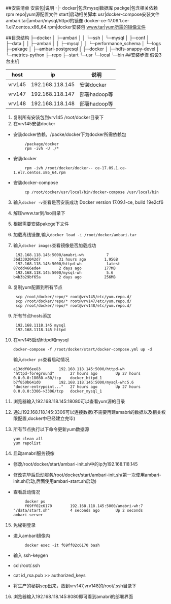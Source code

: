 ##安装清单
安装包|说明
-|-
docker|包含mysql数据库
packge|包含相关依赖rpm
repo|yum源配置文件
start|启动相关脚本
usr|docker-compose安装文件
ambari.tar|ambari/mysql/httpd的镜像
docker-ce-17.09.1.ce-1.el7.centos.x86_64.rpm|docker安装包
www.tar|yum所需的镜像文件

##目录结构
	├─docker
	│  ├─ambari
	│  │  └─ssh
	│  └─mysql
	│      ├─conf
	│      ├─data
	│      │  ├─ambari
	│      │  ├─mysql
	│      │  └─performance_schema
	│      └─logs
	├─pakage
	│  ├─ambari-postgresql
	│  ├─docker
	│  ├─hdfs-snappy-devel
	│  └─metrics-python
	├─repo
	├─start
	└─usr
	    └─local
	        └─bin
##安装步骤
假设3台主机

host|ip|说明
-|-|-
vrv145|192.168.118.145|安装docker
vrv147|192.168.118.147|部署hadoop等
vrv148|192.168.118.148|部署hadoop等

1. 复制所有安装包到vrv145 /root/docker目录下
2. 在vrv145安装docker
 - 安装docker依赖，/packe/docker下为docker所需依赖包
	 	
			/package/docker
	 		rpm -ivh -U ./* 
 - 安装docker

			rpm -ivh /root/docker/docker-- ce-17.09.1.ce-1.el7.centos.x86_64.rpm
 - 安装docker-compose
 
			cp /root/docker/usr/local/bin/docker-compose /usr/local/bin
3. 输入`docker -v`查看是否安装成功
		Docker version 17.09.1-ce, build 19e2cf6
4. 解压www.tar到/iso目录下
5. 根据需要安装pakcge下文件
6. 加载离线镜像,输入`docker load -i /root/docker/ambari.tar`
7. 输入`docker images`查看镜像是否加载成功

		192.168.118.145:5000/amabri-wh          7                   36d3302042d7        31 hours ago        1.95GB
		192.168.118.145:5000/httpd-wh           latest              87cdd466ede4        2 days ago          177MB
		192.168.118.145:5000/mysql-wh           5.6                 b4b3b29bf65a        2 days ago          256MB
8. 复制yum配置到所有节点

		scp /root/docker/repo/* root@vrv145/etc/yum.repo.d/
		scp /root/docker/repo/* root@vrv147/etc/yum.repo.d/
		scp /root/docker/repo/* root@vrv148/etc/yum.repo.d/
9. 所有节点hosts添加

		192.168.1118.145 mysql
		192.168.1118.145 httpd
10. 在vrv145启动httpd和mysql

		docker-compose -f /root/docker/start/docker-compose.yml up -d

    输入`docker ps`查看启动情况

		e13ddf66ee83        192.168.118.145:5000/httpd-wh                  "httpd-foreground"       27 hours ago        Up 27 hours             0.0.0.0:18080->80/tcp    docker_httpd_1
		b7f850b641d0        192.168.118.145:5000/mysql-wh:5.6              "docker-entrypoint..."   27 hours ago        Up 27 hours             0.0.0.0:3306->3306/tcp   docker_mysql_1
11. 浏览器输入192.168.118.145:18080可以查看yum源的目录
12. 通过192.168.118.145:3306可以连接数据(不需要再建amabri的数据以及相关权限配置,docker中已经建立完毕)
13. 所有节点执行以下命令更新yum数据源

		yum clean all
		yum repolist
14. 启动amabri服务镜像
 - 修改/root/docker/start/ambari-init.sh中的ip为192.168.118.145
 - 修改完毕后启动服务/root/docker/start/ambari-init.sh(第一次使用ambari-init.sh启动,后面使用ambari-start.sh启动)
 - 查看启动情况 
 			
			docker ps
			f69ff02c6170        192.168.118.145:5000/amabri-wh:7               "/data/start.sh"         4 seconds ago       Up 2 seconds                                               ambari-server
15. 免秘钥登录
 - 进入ambari镜像内
 
			docker exec -it f69ff02c6170 bash
 - 输入 ssh-keygen
 - cd /root/.ssh
 - cat id_rsa.pub >> authorized_keys 
 - 将生产的秘钥scp出来，放到vrv147,vrv148的/root/.ssh目录下
16. 浏览器输入192.168.118.145:8080即可看到amabri的部署界面